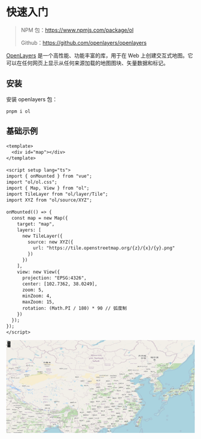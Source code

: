 # 快速入门

> NPM 包：https://www.npmjs.com/package/ol
>
> Github：https://github.com/openlayers/openlayers

[OpenLayers](https://openlayers.org/) 是一个高性能、功能丰富的库，用于在 Web 上创建交互式地图。它可以在任何网页上显示从任何来源加载的地图图块、矢量数据和标记。



## 安装

安装 openlayers 包：

```shell
pnpm i ol
```

## 基础示例

```vue
<template>
  <div id="map"></div>
</template>

<script setup lang="ts">
import { onMounted } from "vue";
import "ol/ol.css";
import { Map, View } from "ol";
import TileLayer from "ol/layer/Tile";
import XYZ from "ol/source/XYZ";

onMounted(() => {
  const map = new Map({
    target: "map",
    layers: [
      new TileLayer({
        source: new XYZ({
          url: "https://tile.openstreetmap.org/{z}/{x}/{y}.png"
        })
      })
    ],
    view: new View({
      projection: "EPSG:4326",
      center: [102.7362, 38.0249],
      zoom: 5,
      minZoom: 4,
      maxZoom: 15,
      rotation: (Math.PI / 180) * 90 // 弧度制
    })
  });
});
</script>
```

![](./images/快速入门.png)

